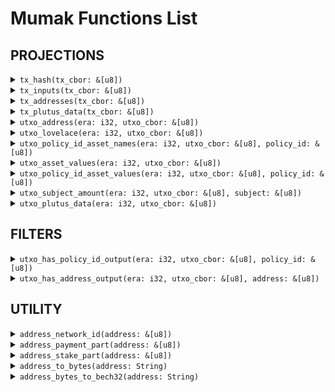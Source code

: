 # Mumak Functions List

## PROJECTIONS

<details>
    <summary>
        <code>tx_hash(tx_cbor: &[u8])</code>
    </summary>

    # Arguments

    * `tx_cbor` - The transaction data in CBOR format.

    # Returns

    The hash of the given transaction data as a string.

    # Example

    select tx_hash(body) from transactions;
</details>

<details>
    <summary>
        <code>tx_inputs(tx_cbor: &[u8])</code>
    </summary>

    # Arguments
    
    * `tx_cbor` - The transaction data in CBOR format.

    # Returns

    An iterator over the inputs of the given transaction data, where each input is represented as a tuple of the input hash and index.

    # Example

    SELECT t.*
    FROM transactions,
    LATERAL tx_inputs(transactions.body) AS t(hash, index)
</details>

<details>
    <summary>
        <code>tx_addresses(tx_cbor: &[u8])</code>
    </summary>

    # Arguments

    * `tx_cbor` - The transaction data in CBOR format.

    # Returns

    A set of addresses involved in the given transaction data.

    # Example

    select tx_addresses("body") from transactions;
</details>

<details>
    <summary>
        <code>tx_plutus_data(tx_cbor: &[u8])</code>
    </summary>

    # Arguments

    * `tx_cbor` - The transaction data in CBOR format.

    # Returns

    The Plutus data of the given transaction data in canonical JSON format.

    # Example

    select tx_plutus_data("body") from transactions;
</details>

<details>
    <summary>
        <code>utxo_address(era: i32, utxo_cbor: &[u8])</code>
    </summary>

    # Arguments

    * `era` - Specifies the era during which the transaction containing this UTXO was executed.

    * `utxo_cbor` - The UTxO data in CBOR format.

    # Returns

    The address of the given UTxO data.

    # Example

    select utxo_address("Era", "Cbor") from utxo;
</details>

<details>
    <summary>
        <code>utxo_lovelace(era: i32, utxo_cbor: &[u8])</code>
    </summary>

    # Arguments

    * `era` - Specifies the era during which the transaction containing this UTXO was executed.

    * `utxo_cbor` - The UTxO data in CBOR format.

    # Returns

    The lovelace amount of the given UTxO data.

    # Example

    select utxo_lovelace("Era", "Cbor") from utxo;
</details>

<details>
    <summary>
        <code>utxo_policy_id_asset_names(era: i32, utxo_cbor: &[u8], policy_id: &[u8])</code>
    </summary>

    # Arguments

    * `era` - Specifies the era during which the transaction containing this UTXO was executed.

    * `utxo_cbor` - The UTxO data in CBOR format.

    * `policy_id` - The policy ID in byte array format.

    # Returns

    A set of asset names associated with the given policy ID in the UTxO data.

    # Example

    select utxo_policy_id_asset_names("Era", "Cbor", encode('policy_hex', 'hex')) from utxo;
</details>

<details>
    <summary>
        <code>utxo_asset_values(era: i32, utxo_cbor: &[u8])</code>
    </summary>

    # Arguments

    * `era` - Specifies the era during which the transaction containing this UTXO was executed.

    * `utxo_cbor` - The UTxO data in CBOR format.

    # Returns

    An iterator over the asset values of the given UTxO data, where each asset value is represented as a tuple of the policy ID, asset name, and amount.

    # Example

    select utxo_asset_values("Era", "Cbor") from utxo;
</details>

<details>
    <summary>
        <code>utxo_policy_id_asset_values(era: i32, utxo_cbor: &[u8], policy_id: &[u8])</code>
    </summary>

    # Arguments

    * `era` - Specifies the era during which the transaction containing this UTXO was executed.

    * `utxo_cbor` - The UTxO data in CBOR format.

    * `policy_id` - The policy ID in byte array format.

    # Returns

    An iterator over the asset values of the given UTxO data associated with the specified policy ID, where each asset value is represented as a tuple of the asset name and amount.

    # Example

    select utxo_policy_id_asset_values("Era", "Cbor", encode('policy_hex', 'hex')) from utxo;
</details>

<details>
    <summary>
        <code>utxo_subject_amount(era: i32, utxo_cbor: &[u8], subject: &[u8])</code>
    </summary>

    # Arguments

    * `era` - Specifies the era during which the transaction containing this UTXO was executed.

    * `utxo_cbor` - The UTxO data in CBOR format.

    * `subject` - The subject in byte array format.

    # Returns

    The amount associated with the given subject in the UTxO data.

    # Example

    select utxo_subject_amount("Era", "Cbor", encode('policy_id_asset_name_hex', 'hex')) from utxo;
</details>

<details>
    <summary>
        <code>utxo_plutus_data(era: i32, utxo_cbor: &[u8])</code>
    </summary>

    # Arguments

    * `era` - Specifies the era during which the transaction containing this UTXO was executed.

    * `utxo_cbor` - The UTxO data in CBOR format.

    # Returns

    The Plutus data of the given UTxO data in canonical JSON format.

    # Example

    select utxo_plutus_data("Era", "Cbor") from utxo;
</details>

## FILTERS

<details>
    <summary>
        <code>utxo_has_policy_id_output(era: i32, utxo_cbor: &[u8], policy_id: &[u8])</code>
    </summary>

    # Arguments

    * `era` - Specifies the era during which the transaction containing this UTXO was executed.

    * `utxo_cbor` - The UTxO data in CBOR format.

    * `address` - The address in byte array format.

    # Returns

    A boolean value indicating whether the given UTxO data has the specified address in its output.

    # Example

    select utxo_has_policy_id_output("Era", "Cbor", encode('policy_hex', 'hex')) from utxo;
</details>

<details>
    <summary>
        <code>utxo_has_address_output(era: i32, utxo_cbor: &[u8], address: &[u8])</code>
    </summary>

    # Arguments

    * `era` - Specifies the era during which the transaction containing this UTXO was executed.

    * `utxo_cbor` - The UTxO data in CBOR format.

    * `address` - The address in byte array format.

    # Returns

    A boolean value indicating whether the given UTxO data has the specified address in its output.

    # Example

    select utxo_has_address_output("Era", "Cbor", address_to_bytes("addr1")) from utxo;
</details>

## UTILITY

<details>
    <summary>
        <code>address_network_id(address: &[u8])</code>
    </summary>

    # Arguments

    * `address` - The address in byte array format.

    # Returns

    The network ID of the given address.

    # Example

    select address_network_id(tx_addresses("body")) from transactions;
</details>

<details>
    <summary>
        <code>address_payment_part(address: &[u8])</code>
    </summary>

    # Arguments

    * `address` - The address in byte array format.

    # Returns

    The payment part of the given address.

    # Example

    select address_payment_part(tx_addresses("body")) from transactions;
</details>

<details>
    <summary>
        <code>address_stake_part(address: &[u8])</code>
    </summary>

    # Arguments

    * `address` - The address in byte array format.

    # Returns

    The stake part of the given address.

    # Example

    select address_stake_part(tx_addresses("body")) from transactions;
</details>

<details>
    <summary>
        <code>address_to_bytes(address: String)</code>
    </summary>

    Returns the byte array representation of the given address string.

    # Arguments

    * `address` - The address in string format.

    # Returns

    The byte array representation of the given address string.

    # Example

    select address_to_bytes(tx_addresses("body")) from transactions;
</details>

<details>
    <summary>
        <code>address_bytes_to_bech32(address: String)</code>
    </summary>

    # Arguments

    * `address` - The address in byte array format.

    # Returns

    The Bech32 representation of the given address.

    # Example

    select address_bytes_to_bech32(tx_addresses("body")) from transactions;
</details>